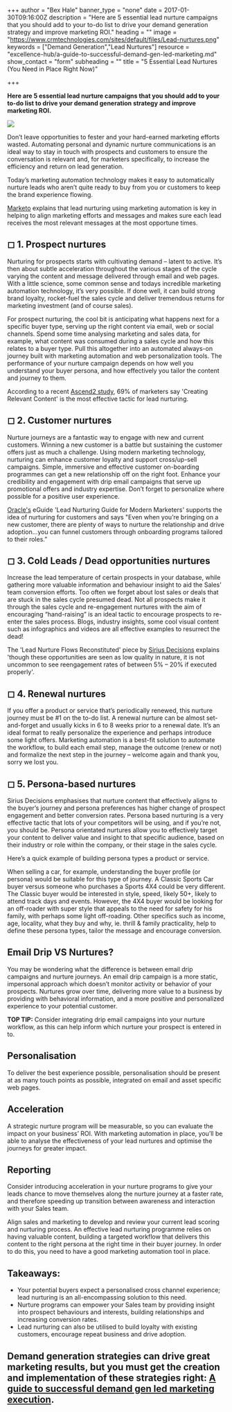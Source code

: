 +++
author = "Bex Hale"
banner_type = "none"
date = 2017-01-30T09:16:00Z
description = "Here are 5 essential lead nurture campaigns that you should add to your to-do list to drive your demand generation strategy and improve marketing ROI."
heading = ""
image = "https://www.crmtechnologies.com/sites/default/files/Lead-nurtures.png"
keywords = ["Demand Generation","Lead Nurtures"]
resource = "excellence-hub/a-guide-to-successful-demand-gen-led-marketing.md"
show_contact = "form"
subheading = ""
title = "5 Essential Lead Nurtures (You Need in Place Right Now)"

+++

**Here are 5 essential lead nurture campaigns that you should add to your to-do list to drive your demand generation strategy and improve marketing ROI.**

**![](/sites/default/files/Lead-nurtures.png)**

Don’t leave opportunities to fester and your hard-earned marketing efforts wasted. Automating personal and dynamic nurture communications is an ideal way to stay in touch with prospects and customers to ensure the conversation is relevant and, for marketers specifically, to increase the efficiency and return on lead generation.

Today’s marketing automation technology makes it easy to automatically nurture leads who aren’t quite ready to buy from you or customers to keep the brand experience flowing.

[Marketo](https://uk.marketo.com/lead-nurturing/) explains that lead nurturing using marketing automation is key in helping to align marketing efforts and messages and makes sure each lead receives the most relevant messages at the most opportune times.

## ◻ 1\. Prospect nurtures

Nurturing for prospects starts with cultivating demand – latent to active. It’s then about subtle acceleration throughout the various stages of the cycle varying the content and message delivered through email and web pages. With a little science, some common sense and todays incredible marketing automation technology, it’s very possible. If done well, it can build strong brand loyalty, rocket-fuel the sales cycle and deliver tremendous returns for marketing investment (and of course sales).

For prospect nurturing, the cool bit is anticipating what happens next for a specific buyer type, serving up the right content via email, web or social channels. Spend some time analysing marketing and sales data, for example, what content was consumed during a sales cycle and how this relates to a buyer type. Pull this altogether into an automated always-on journey built with marketing automation and web personalization tools. The performance of your nurture campaign depends on how well you understand your buyer persona, and how effectively you tailor the content and journey to them.

According to a recent [Ascend2 study](https://blogs.oracle.com/marketingcloud/11-of-the-latest-lead-nurturing-statistics:-explained), 69% of marketers say 'Creating Relevant Content' is the most effective tactic for lead nurturing.

## ◻ 2\. Customer nurtures

Nurture journeys are a fantastic way to engage with new and current customers. Winning a new customer is a battle but sustaining the customer offers just as much a challenge. Using modern marketing technology, nurturing can enhance customer loyalty and support cross/up-sell campaigns. Simple, immersive and effective customer on-boarding programmes can get a new relationship off on the right foot. Enhance your credibility and engagement with drip email campaigns that serve up promotional offers and industry expertise. Don’t forget to personalize where possible for a positive user experience.

[Oracle's](https://www.oracle.com/marketingcloud/index.html) eGuide 'Lead Nurturing Guide for Modern Marketers' supports the idea of nurturing for customers and says "Even when you’re bringing on a new customer, there are plenty of ways to nurture the relationship and drive adoption...you can funnel customers through onboarding programs tailored to their roles.”

## ◻ 3\. Cold Leads / Dead opportunities nurtures

Increase the lead temperature of certain prospects in your database, while gathering more valuable information and behaviour insight to aid the Sales’ team conversion efforts. Too often we forget about lost sales or deals that are stuck in the sales cycle presumed dead. Not all prospects make it through the sales cycle and re-engagement nurtures with the aim of encouraging “hand-raising” is an ideal tactic to encourage prospects to re-enter the sales process. Blogs, industry insights, some cool visual content such as infographics and videos are all effective examples to resurrect the dead!

The 'Lead Nurture Flows Reconstituted' piece by [Sirius Decisions](https://www.siriusdecisions.com/) explains 'though these opportunities are seen as low quality in nature, it is not uncommon to see reengagement rates of between 5% – 20% if executed properly'.

## ◻ 4\. Renewal nurtures

If you offer a product or service that’s periodically renewed, this nurture journey must be #1 on the to-do list. A renewal nurture can be almost set-and-forget and usually kicks in 6 to 8 weeks prior to a renewal date. It’s an ideal format to really personalize the experience and perhaps introduce some light offers. Marketing automation is a best-fit solution to automate the workflow, to build each email step, manage the outcome (renew or not) and formalize the next step in the journey – welcome again and thank you, sorry we lost you.

## ◻ 5\. Persona-based nurtures

Sirius Decisions emphasises that nurture content that effectively aligns to the buyer’s journey and persona preferences has higher change of prospect engagement and better conversion rates. Persona based nurturing is a very effective tactic that lots of your competitors will be using, and if you’re not, you should be. Persona orientated nurtures allow you to effectively target your content to deliver value and insight to that specific audience, based on their industry or role within the company, or their stage in the sales cycle.

Here’s a quick example of building persona types a product or service.

When selling a car, for example, understanding the buyer profile (or persona) would be suitable for this type of journey. A Classic Sports Car buyer versus someone who purchases a Sports 4X4 could be very different. The Classic buyer would be interested in style, speed, likely 50+, likely to attend track days and events. However, the 4X4 buyer would be looking for an off-roader with super style that appeals to the need for safety for his family, with perhaps some light off-roading. Other specifics such as income, age, locality, what they buy and why, ie. thrill & family practicality, help to define these persona types, tailor the message and encourage conversion.

## Email Drip VS Nurtures?

You may be wondering what the difference is between email drip campaigns and nurture journeys. An email drip campaign is a more static, impersonal approach which doesn’t monitor activity or behavior of your prospects. Nurtures grow over time, delivering more value to a business by providing with behavioral information, and a more positive and personalized experience to your potential customer.

**TOP TIP:** Consider integrating drip email campaigns into your nurture workflow, as this can help inform which nurture your prospect is entered in to.

## Personalisation

To deliver the best experience possible, personalisation should be present at as many touch points as possible, integrated on email and asset specific web pages.

## Acceleration

A strategic nurture program will be measurable, so you can evaluate the impact on your business’ ROI. With marketing automation in place, you’ll be able to analyse the effectiveness of your lead nurtures and optimise the journeys for greater impact.

## Reporting

Consider introducing acceleration in your nurture programs to give your leads chance to move themselves along the nurture journey at a faster rate, and therefore speeding up transition between awareness and interaction with your Sales team.

Align sales and marketing to develop and review your current lead scoring and nurturing process. An effective lead nurturing programme relies on having valuable content, building a targeted workflow that delivers this content to the right persona at the right time in their buyer journey. In order to do this, you need to have a good marketing automation tool in place.

## Takeaways:

*   Your potential buyers expect a personalised cross channel experience; lead nurturing is an all-encompassing solution to this need.
*   Nurture programs can empower your Sales team by providing insight into prospect behaviours and interests, building relationships and increasing conversion rates.
*   Lead nurturing can also be utilised to build loyalty with existing customers, encourage repeat business and drive adoption.

## Demand generation strategies can drive great marketing results, but you must get the creation and implementation of these strategies right: [A guide to successful demand gen led marketing execution](http://interact.crmtechnologies.com/a-guide-to-successful-demand-gen-led-marketing).
